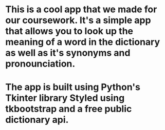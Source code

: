# This is a cool app that we made for our coursework. It's a simple app that allows you to look up the meaning of a word in the dictionary as well as it's synonyms and pronounciation.
# The app is built using Python's Tkinter library Styled using tkbootstrap and a free public dictionary api.
